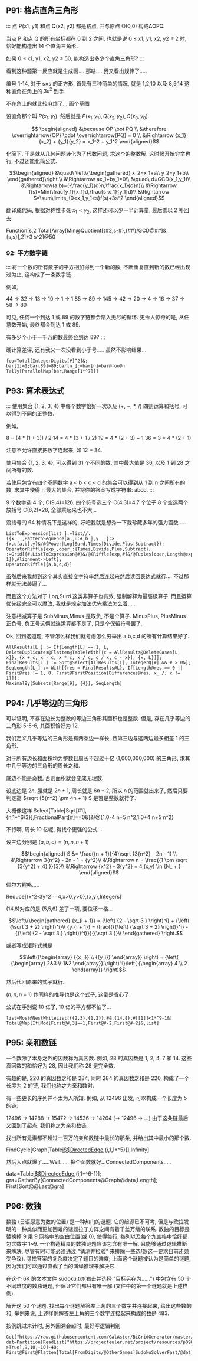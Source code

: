 ## P91: 格点直角三角形

:::
点 P(x1, y1) 和点 Q(x2, y2) 都是格点, 并与原点 O(0,0) 构成ΔOPQ.

当点 P 和点 Q 的所有坐标都在 0 到 2 之间, 也就是说 0 ≤ x1, y1, x2, y2 ≤ 2 时, 恰好能构造出 14 个直角三角形.

如果 0 ≤ x1, y1, x2, y2 ≤ 50, 能构造出多少个直角三角形?
:::

看到这种题第一反应就是生成函.... 那啥.... 我又看出规律了.....

编号 1-14, 对于 s×s 的正方形, 首先有三种简单的情况, 就是 1,2,10 以及 8,9,14 这种直角在角上的.$3{s^2}$ 到手.

不在角上的就比较麻烦了... 画个草图


设直角那个叫 $P({x_1},{y_1})$. 然后就是 $P({x_1},{y_1}),Q({x_2},{y_2}),O({x_0},{y_0})$.

$$ \begin{aligned}
&\because OP \bot PQ \\
&\therefore \overrightarrow{OP} \cdot \overrightarrow{PQ} = 0 \\
&\Rightarrow {x_1}{x_2} + {y_1}{y_2} = x_1^2 + y_1^2
\end{aligned}$$

化简下, 于是就从几何问题转化为了代数问题, 求这个的整数解. 这时候开始穷举也行, 不过还能化简公式.

$$\begin{aligned}
&\quad\ \left\{\begin{gathered}
x_2=x_1+a\\
y_2=y_1+b\\
\end{gathered}\right.\\
&\Rightarrow ax_1+by_1=0\\
&\quad\ d=GCD(x_1,y_1)\\
&\Rightarrow(a,b)=(-\frac{y_1}{d}n,\frac{x_1}{d}n)\\
&\Rightarrow f(s)=Min(\frac{y_1}{x_1}d,\frac{s-x_1}{y_1}d)\\
&\Rightarrow S=\sum\limits_{0<x_1,y_1<s}f(s)+3s^2
\end{aligned}$$

翻译成代码, 根据对称性卡死 ${x_1} < {y_2}$, 这样还可以少一半计算量, 最后乘以 2 补回去.

Function[s,2 Total[Array[Min@Quotient[{#2,s-#},{##}/GCD@##]&,{s,s}],2]+3 s^2]@50

### 92: 平方数字链

:::
将一个数的所有数字的平方相加得到一个新的数, 不断重复直到新的数已经出现过为止, 这构成了一条数字链.

例如,

44 → 32 → 13 → 10 → 1 → 1
85 → 89 → 145 → 42 → 20 → 4 → 16 → 37 → 58 → 89

可见, 任何一个到达 1 或 89 的数字链都会陷入无尽的循环. 更令人惊奇的是, 从任意数开始, 最终都会到达 1 或 89.

有多少个小于一千万的数最终会到达 89?
:::

硬计算差评, 还有我又一次没看到小于号..... 虽然不影响结果...

```
foo=Total[IntegerDigits[#]^2]&;
bar[1]=1;bar[89]=89;bar[n_]:=bar[n]=bar@foo@n
Tally[ParallelMap[bar,Range[1*^7]]]
```

## P93: 算术表达式

:::
使用集合 {1, 2, 3, 4} 中每个数字恰好一次以及 (+, −, *, /) 四则运算和括号, 可以得到不同的正整数.

例如,

8 = (4 * (1 + 3)) / 2
14 = 4 * (3 + 1 / 2)
19 = 4 * (2 + 3) − 1
36 = 3 * 4 * (2 + 1)

注意不允许直接把数字连起来, 如 12 + 34.

使用集合 {1, 2, 3, 4}, 可以得到 31 个不同的数, 其中最大值是 36, 以及 1 到 28 之间所有的数.

若使用包含有四个不同数字 a < b < c < d 的集合可以得到从 1 到 n 之间所有的数, 求其中使得 n 最大的集合, 并将你的答案写成字符串: abcd.
:::

9 个数字选 4 个, C(9,4)=126. 四个符号选三个 C(4,3)=4,7 个位子 8 个空选两个放括号 C(8,2)=28, 全部乘起来也不大...

没括号的 64 种情况下是这样的, 好吧我就是想秀一下我珍藏多年的强力函数.....

```
ListToExpression[list_]:=list//.({x___,PatternSequence[a_,u:#,b_],y___}:>{x,u[a,b],y}&/@{Power|Log|Surd,Times|Divide,Plus|Subtract});
OperatorRiffle[exp_,oper_:{Times,Divide,Plus,Subtract}] :=Grid[{#,ListToExpression@#}&/@(Riffle[exp,#]&/@Tuples[oper,Length@exp-1]),Alignment->Left];
OperatorRiffle[{a,b,c,d}]
```

虽然后来我想到这个其实直接变字符串然后连起来然后读回表达式就行.... 不过那样就无法装逼了...

而且这个方法对于 Log,Surd 这类非算子也有效, 强制解释为最高级算子. 而且运算优先级完全可以魔改, 我就是规定加法优先乘法怎么着.....

注意相减算子是 SubMinus,Minus 是取负, 不是个算子. MinusPlus, PlusMinus 正负号, 负正号这俩就连运算都不是了, 只是个保留符号罢了.

Ok, 回到这道题, 不管怎么样我们就考虑怎么穷举出 a,b,c,d 的所有计算结果好了.

```wl
AllResults[L_] := If[Length[L] == 1, L, DeleteDuplicates@Flatten@Table[With[{c = AllResults@DeleteCases[L, x]}, {x + c, x - c, x * c, x / c, c / x, c - x}], {x, L}]];
FinalResults[L_] := Sort@Select[AllResults[L], IntegerQ[#] && # > 0&];
SeqLength[L_] := With[{res = FinalResults@L}, If[Length@res == 0 || First@res != 1, 0, First@FirstPosition[Differences@res, x_ /; x != 1]]];
MaximalBy[Subsets[Range[9], {4}], SeqLength]
```

## P94: 几乎等边的三角形

可以证明, 不存在边长为整数的等边三角形其面积也是整数. 但是, 存在几乎等边的三角形 5-5-6, 其面积恰好为 12.

我们定义几乎等边的三角形是有两条边一样长, 且第三边与这两边最多相差 1 的三角形.

对于所有边长和面积均为整数且周长不超过十亿 (1,000,000,000) 的三角形, 求其中几乎等边的三角形的周长之和.

底边不能是奇数, 否则面积就会变成无理数.

设底边是 $2n$, 腰就是 $2n \pm 1$, 周长就是 $6n \pm 2$, 所以 n 的范围就出来了, 然后只要判定高 $\sqrt {5{n^2} \pm 4n + 1} $ 是否是整数就行了.

大概像这样 Select[Table[Sqrt[#1],{n,1*^6/3}],FractionalPart[#]==0&]&/@{1.0-4 n+5 n^2,1.0+4 n+5 n^2}

不行啊, 周长 10 亿呢, 得找个更强的公式...

设三边分别是 $(a,b,c) = \left( {n,n,n + 1} \right)$

$$\begin{aligned}
S &= \frac{{n + 1}}{4}\sqrt {3{n^2} - 2n - 1} \\
&\Rightarrow 3{n^2} - 2n - 1 = {y^2}\\
&\Rightarrow n = \frac{{1 \pm \sqrt {3{y^2} + 4} }}{3}\\
&\Rightarrow {x^2} - 3{y^2} = 4,(x,y) \in {N_ + }
\end{aligned}$$

佩尔方程咯.....

Reduce[{x^2-3y^2==4,x>0,y>0},{x,y},Integers]

(14,8)对应的是 (5,5,6) 差了一项, 要位移一格...

$$\left\{\begin{gathered}
{x_{i + 1}} = {\left( {2 - \sqrt 3 } \right)^i} + {\left( {\sqrt 3 + 2} \right)^i}\\
{y_{i + 1}} = \frac{{{{\left( {\sqrt 3 + 2} \right)}^i} - {{\left( {2 - \sqrt 3 } \right)}^i}}}{{\sqrt 3 }}\\
\end{gathered} \right.$$

或者写成矩阵式就是

$$\left({\begin{array}
{{x_i}} \\ {{y_i}}
\end{array}} \right) = {\left( {\begin{array}
2&3 \\ 1&2
\end{array}} \right)^i}\left( {\begin{array}
4 \\ 2
\end{array}} \right)$$

然后代回原来的式子就行.

$\left({n,n,n - 1} \right)$ 作同样的推导也是这个式子, 这倒是省心了.

公式在手别说 10 亿了, 10 亿的平方都不怕了...

```
list=Most@NestWhileList[{{2,3},{1,2}}.#&,{14,8},#[[1]]<1*^9-1&]
Total@Map[If[Mod[First@#,3]==1,First@#-2,First@#+2]&,list]
```

## P95: 亲和数链

一个数除了本身之外的因数称为真因数. 例如, 28 的真因数是 1, 2, 4, 7 和 14. 这些真因数的和恰好为 28, 因此我们称 28 是完全数.

有趣的是, 220 的真因数之和是 284, 同时 284 的真因数之和是 220, 构成了一个长度为 2 的链, 我们也称之为亲和数对.

有一些更长的序列并不太为人所知. 例如, 从 12496 出发, 可以构成一个长度为 5 的链:

12496 → 14288 → 15472 → 14536 → 14264 (→ 12496 → …)
由于这条链最后又回到了起点, 我们称之为亲和数链.

找出所有元素都不超过一百万的亲和数链中最长的那条, 并给出其中最小的那个数.

FindCycle[Graph[Table[i$$DirectedEdge](DivisorSigma[1,i]-i),{i,1,1*^5}]],Infinity]

然后大点就爆了.....Well...... 换个函数就好...ConnectedComponents.....

data=Table[i$$DirectedEdge](DivisorSigma[1,i]-i),{i,1*^6-1}];
gra=GatherBy[ConnectedComponents@Graph@data,Length];
First[Sort@@Last@gra]

## P96: 数独

数独 (日语原意为数的位置) 是一种热门的谜题. 它的起源已不可考, 但是与欧拉发明的一种类似而更加困难的谜题拉丁方阵之间有着千丝万缕的联系. 数独的目标是替换掉 9 乘 9 网格中的空白位置(或 0), 使得每行, 每列以及每个九宫格中恰好都包含数字 1~9. 一个构造精良的数独谜题应该包含有唯一解, 且能够通过逻辑推断来解决, 尽管有时可能必须通过 "猜测并检验" 来排除一些选项(这一要求目前还颇受争议). 寻找答案的复杂度决定了题目的难度; 上面这个谜题被认为是简单的谜题, 因为我们可以通过直截了当的演绎推理来解决它.

在这个 6K 的文本文件 sudoku.txt(右击并选择 "目标另存为……") 中包含有 50 个不同难度的数独谜题, 但保证它们都只有唯一解 (文件中的第一个谜题就是上述样例).

解开这 50 个谜题, 找出每个谜题解答左上角的三个数字并连接起来, 给出这些数的和; 举例来说, 上述样例解答左上角的三个数字连接起来构成的数是 483.

按例跳过未计时, 另外回溯会超时, 最好写逻辑判别.

```
Get["https://raw.githubusercontent.com/GalAster/BiGridGenerator/master/BiGridGenerator/Kernel/Game/OtherGames.m"];
dat=Partition[ReadList["https://projecteuler.net/project/resources/p096_sudoku.txt",Byte,RecordLists->True],9,10,-10]-48;
First@First@Flatten[Total[FromDigits/@OtherGames`SudokuSolverFast/@dat],1]
```
